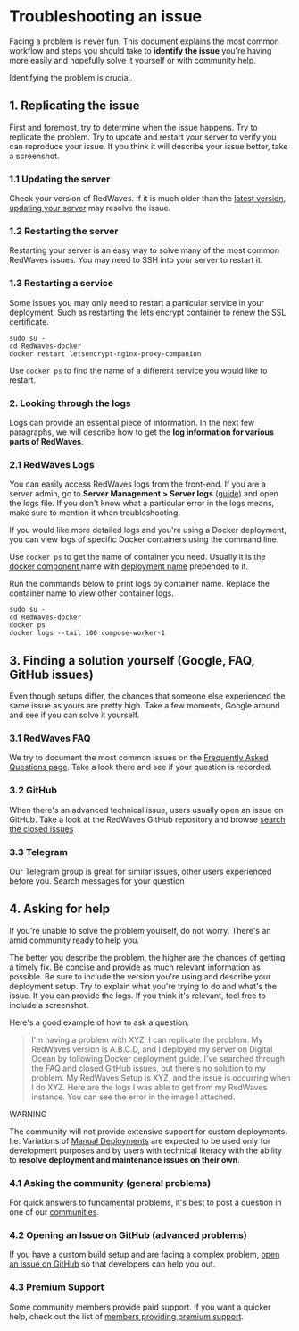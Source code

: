 # Troubleshooting an issue

Facing a problem is never fun. This document explains the most common workflow and steps you should take to **identify the issue** you're having more easily and hopefully solve it yourself or with community help.

Identifying the problem is crucial.

## 1. Replicating the issue

First and foremost, try to determine when the issue happens. Try to replicate the problem. Try to update and restart your server to verify you can reproduce your issue. If you think it will describe your issue better, take a screenshot.

### 1.1 Updating the server

Check your version of RedWaves. If it is much older than the [latest version](https://github.com/RedWaves/RedWaves/releases/latest), [updating your server](../guides/server-management-settings.md#update-the-server) may resolve the issue.

### 1.2 Restarting the server

Restarting your server is an easy way to solve many of the most common RedWaves issues. You may need to SSH into your server to restart it.

### 1.3 Restarting a service

Some issues you may only need to restart a particular service in your deployment. Such as restarting the lets encrypt container to renew the SSL certificate.

```text
sudo su -
cd RedWaves-docker
docker restart letsencrypt-nginx-proxy-companion
```

Use `docker ps` to find the name of a different service you would like to restart.

### 2. Looking through the logs

Logs can provide an essential piece of information. In the next few paragraphs, we will describe how to get the **log information for various parts of RedWaves**.

### 2.1 **RedWaves** Logs

You can easily access RedWaves logs from the front-end. If you are a server admin, go to **Server Management &gt; Server logs** \([guide](../guides/server-management-settings.md#server-logs)\) and open the logs file. If you don't know what a particular error in the logs means, make sure to mention it when troubleshooting.

If you would like more detailed logs and you're using a Docker deployment, you can view logs of specific Docker containers using the command line.

Use `docker ps` to get the name of container you need. Usually it is the [docker component ](https://github.com/RedWaves/RedWaves-docker/blob/master/generator/docker-components)name with [deployment name](../guides/multiple-deployments-on-one-server.md) prepended to it.

Run the commands below to print logs by container name. Replace the container name to view other container logs.

```text
sudo su -
cd RedWaves-docker
docker ps
docker logs --tail 100 compose-worker-1
```

## 3. Finding a solution yourself \(Google, FAQ, GitHub issues\)

Even though setups differ, the chances that someone else experienced the same issue as yours are pretty high. Take a few moments, Google around and see if you can solve it yourself.

### 3.1 RedWaves FAQ

We try to document the most common issues on the [Frequently Asked Questions page](faq/). Take a look there and see if your question is recorded.

### 3.2 GitHub

When there's an advanced technical issue, users usually open an issue on GitHub. Take a look at the RedWaves GitHub repository and browse [search the closed issues](https://github.com/RedWaves/RedWaves/issues?q=is%3Aissue+is%3Aclosed)

### 3.3 Telegram

Our Telegram group is great for similar issues, other users experienced before you. Search messages for your question

## 4. Asking for help

If you're unable to solve the problem yourself, do not worry. There's an amid community ready to help you.

The better you describe the problem, the higher are the chances of getting a timely fix. Be concise and provide as much relevant information as possible. Be sure to include the version you're using and describe your deployment setup. Try to explain what you're trying to do and what's the issue. If you can provide the logs. If you think it's relevant, feel free to include a screenshot.

Here's a good example of how to ask a question.

> I'm having a problem with XYZ. I can replicate the problem. My RedWaves version is A.B.C.D, and I deployed my server on Digital Ocean by following Docker deployment guide. I've searched through the FAQ and closed GitHub issues, but there's no solution to my problem. My RedWaves Setup is XYZ, and the issue is occurring when I do XYZ. Here are the logs I was able to get from my RedWaves instance. You can see the error in the image I attached.

WARNING

The community will not provide extensive support for custom deployments. I.e. Variations of [Manual Deployments](../deployment/manual.md) are expected to be used only for development purposes and by users with technical literacy with the ability to **resolve deployment and maintenance issues on their own**.

### 4.1 Asking the community \(general problems\)

For quick answers to fundamental problems, it's best to post a question in one of our [communities](https://RedWaves.ai/#community).

### 4.2 Opening an Issue on GitHub \(advanced problems\)

If you have a custom build setup and are facing a complex problem, [open an issue on GitHub](https://github.com/RedWaves/RedWaves/issues) so that developers can help you out.

### 4.3 Premium Support

Some community members provide paid support. If you want a quicker help, check out the list of [members providing premium support](support.md#paid-support).
